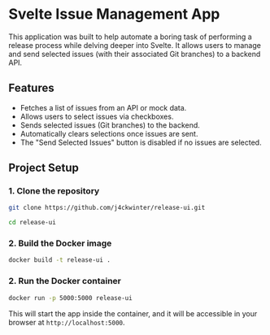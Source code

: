 # Svelte Issue Management App
This application was built to help automate a boring task of performing a release process while delving deeper into Svelte. It allows users to manage and send selected issues (with their associated Git branches) to a backend API.

## Features
- Fetches a list of issues from an API or mock data.
- Allows users to select issues via checkboxes.
- Sends selected issues (Git branches) to the backend.
- Automatically clears selections once issues are sent.
- The "Send Selected Issues" button is disabled if no issues are selected.

## Project Setup

### 1. Clone the repository

```bash
git clone https://github.com/j4ckwinter/release-ui.git

cd release-ui
```

### 2. Build the Docker image

```bash
docker build -t release-ui .
```

### 2. Run the Docker container

```bash
docker run -p 5000:5000 release-ui
```

This will start the app inside the container, and it will be accessible in your browser at `http://localhost:5000`.